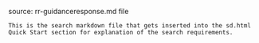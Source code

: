 source: rr-guidanceresponse.md file

    This is the search markdown file that gets inserted into the sd.html Quick Start section for explanation of the search requirements.
